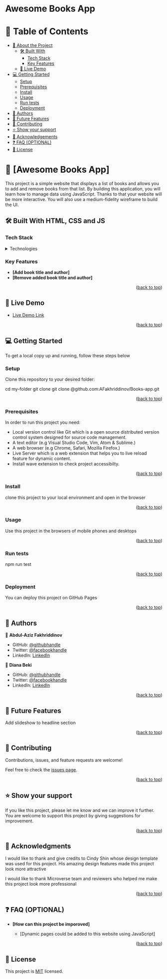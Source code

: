 
# Awesome Books App


<a name="readme-top"></a>

# 📗 Table of Contents

- [📖 About the Project](#about-project)
  - [🛠 Built With](#built-with)
    - [Tech Stack](#tech-stack)
    - [Key Features](#key-features)
  - [🚀 Live Demo](#live-demo)
- [💻 Getting Started](#getting-started)
  - [Setup](#setup)
  - [Prerequisites](#prerequisites)
  - [Install](#install)
  - [Usage](#usage)
  - [Run tests](#run-tests)
  - [Deployment](#deployment)
- [👥 Authors](#authors)
- [🔭 Future Features](#future-features)
- [🤝 Contributing](#contributing)
- [⭐️ Show your support](#support)
- [🙏 Acknowledgements](#acknowledgements)
- [❓ FAQ (OPTIONAL)](#faq)
- [📝 License](#license)



# 📖 [Awesome Books App] <a name="about-project"></a>


This project is a simple website that displays a list of books and allows you to add and remove books from that list. By building this application, you will learn how to manage data using JavaScript. Thanks to that your website will be more interactive. You will also use a medium-fidelity wireframe to build the UI.


## 🛠 Built With <a name="built-with"> HTML, CSS and JS</a>

### Tech Stack <a name="tech-stack"></a>
<details>
<summary>Technologies</summary>
  <ul>
    <li><a href="#">HTML</a></li>
    <li><a href="#">CSS</a></li>
    <li><a href="#">JavaScript</a></li>
    <li><a href="#">GitHub</a></li>
  </ul>
</details>

### Key Features <a name="key-features"></a>


- **[Add book title and author]**
- **[Remove added book title and author]**

<p align="right">(<a href="#readme-top">back to top</a>)</p>


 ## 🚀 Live Demo <a name="live-demo"></a>

- [Live Demo Link]()

<p align="right">(<a href="#readme-top">back to top</a>)</p> 



## 💻 Getting Started <a name="getting-started"></a>

To get a local copy up and running, follow these steps below

### Setup

Clone this repository to your desired folder:


  cd my-folder
  git clone git clone @github.com:AFakhriddinov/Books-app.git

<p align="right">(<a href="#readme-top">back to top</a>)</p>

### Prerequisites

In order to run this project you need: 
- Local version control like Git which is a open source distributed version control system designed for source code management.
- A text editor (e.g Visual Studio Code, Vim, Atom & Sublime.)
- A web browser (e.g Chrome, Safari, Mozilla Firefox.)
- Live Server which is a web extension that helps you to live reload feature for dynamic content.
- Install wave extension to check project accessibilty.

<p align="right">(<a href="#readme-top">back to top</a>)</p>

### Install

clone this project to your local environment and open in the browser

<p align="right">(<a href="#readme-top">back to top</a>)</p>

### Usage

Use this project in the browsers of mobile phones and desktops

<p align="right">(<a href="#readme-top">back to top</a>)</p>

### Run tests

npm run test

<p align="right">(<a href="#readme-top">back to top</a>)</p>

### Deployment

You can deploy this project on GitHub Pages

<p align="right">(<a href="#readme-top">back to top</a>)</p>


## 👥 Authors <a name="authors"></a>

👤 **Abdul-Aziz Fakhriddinov**

- GitHub: [@githubhandle](https://github.com/AFakhriddinov)
- Twitter: [@facebookhandle](https://www.facebook.com/abdulaziz.faxriddinov)
- LinkedIn: [LinkedIn](https://www.linkedin.com/in/abdul-aziz-fakhriddinov-5297a6107/)

👤 **Diana Beki**

- GitHub: [@githubhandle]()
- Twitter: [@facebookhandle]()
- LinkedIn: [LinkedIn]()


<p align="right">(<a href="#readme-top">back to top</a>)</p>



## 🔭 Future Features <a name="future-features"></a>


Add slideshow to headline section

<p align="right">(<a href="#readme-top">back to top</a>)</p>



## 🤝 Contributing <a name="contributing"></a>

Contributions, issues, and feature requests are welcome!

Feel free to check the [issues page](../../issues/).

<p align="right">(<a href="#readme-top">back to top</a>)</p>



## ⭐️ Show your support <a name="support"></a>

If you like this project, please let me know and we can improve it further. You are welcome to support this project by giving suggestions for improvement.

<p align="right">(<a href="#readme-top">back to top</a>)</p>



## 🙏 Acknowledgments <a name="acknowledgements"></a>

I would like to thank and give credits to Cindy Shin whose design template was used for this project. His amazing design features made this project look more attractive

I would like to thank Microverse team and reviewers who helped me make this project look more professional

<p align="right">(<a href="#readme-top">back to top</a>)</p>



## ❓ FAQ (OPTIONAL) <a name="faq"></a>

- **[How can this project be imporoved]**

  - [Dynamic pages could be added to this website using JavaScript]

<p align="right">(<a href="#readme-top">back to top</a>)</p>


## 📝 License <a name="license"></a>

This project is [MIT](https://github.com/AFakhriddinov/Books-app/blob/book-app/LICENSE) licensed.
